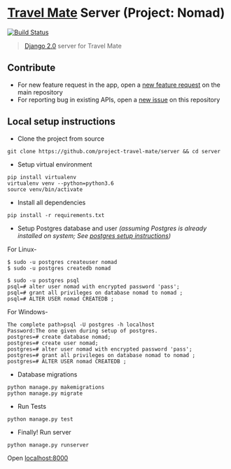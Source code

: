 # [Travel Mate](https://github.com/project-travel-mate/Travel-Mate) Server (Project: Nomad)
[![Build Status](https://travis-ci.org/project-travel-mate/server.svg?branch=master)](https://travis-ci.org/project-travel-mate/server)
> [Django 2.0](https://docs.djangoproject.com/en/2.0/releases/2.0/) server for Travel Mate

## Contribute
+ For new feature request in the app, open a [new feature request](https://github.com/project-travel-mate/Travel-Mate/issues) on the main repository
+ For reporting bug in existing APIs, open a [new issue](https://github.com/project-travel-mate/server/issues) on this repository

## Local setup instructions
+ Clone the project from source
```shell
git clone https://github.com/project-travel-mate/server && cd server
```
+ Setup virtual environment
```shell
pip install virtualenv
virtualenv venv --python=python3.6
source venv/bin/activate
```
+ Install all dependencies
```shell
pip install -r requirements.txt
```
+ Setup Postgres database and user
*(assuming Postgres is already installed on system; See [postgres setup instructions](http://postgresguide.com/setup/install.html))*

For Linux-
```
$ sudo -u postgres createuser nomad
$ sudo -u postgres createdb nomad

$ sudo -u postgres psql
psql=# alter user nomad with encrypted password 'pass';
psql=# grant all privileges on database nomad to nomad ;
psql=# ALTER USER nomad CREATEDB ;
```
For Windows-
```
The complete path>psql -U postgres -h localhost
Password:The one given during setup of postgres.
postgres=# create database nomad;
postgres=# create user nomad;
postgres=# alter user nomad with encrypted password 'pass';
postgres=# grant all privileges on database nomad to nomad ;
postgres=# ALTER USER nomad CREATEDB ;
```

+ Database migrations
```
python manage.py makemigrations
python manage.py migrate
```

+ Run Tests
```
python manage.py test
```

+ Finally! Run server
```
python manage.py runserver
```

Open [localhost:8000](http://localhost:8000)